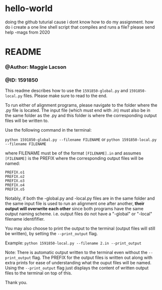 # hello-world

doing the github tuturial cause i dont know how
to do my assignment. how do i create a one line shell script that 
compiles and runs a file? please send help
-mags from 2020


# README

### @Author: Maggie Lacson  
### @ID: 1591850

This readme describes how to use the `1591850-global.py` and `1591850-local.py` files. Please make sure to read to the end.

To run either of alignment programs, please navigate to the folder where the .py file is located. The input file (which must end with .in) must also be in the same folder as the .py and this folder is where the corresponding output files will be written to.

Use the following command in the terminal:

` python 1591850-global.py --filename FILENAME `
or
` python 1591850-local.py --filename FILENAME `

where FILENAME must be of the format ```[FILENAME].in``` and assumes `[FILENAME]` is the PREFIX where the corresponding output files will be named:

```
PREFIX.o1
PREFIX.o2
PREFIX.o3
PREFIX.o4
PREFIX.o5
```

Notably, if both the -global.py and -local.py files are in the same folder and the same input file is used to run an alignment one after another, **their output will overwrite each other** since both programs have the same output naming scheme. i.e. output files do not have a "-global" or "-local" filename identififier.

You may also choose to print the output to the terminal (output files will still be written), by setting the `--print_output` flag.

Example:
`python 1591850-local.py --filename 2.in --print_output`

Note: There is automatic output written to the terminal even without the `--print_output` flag. The PREFIX for the output files is written out along with extra prints for ease of understanding what the ouput files will be named. Using the `--print_output` flag just displays the content of written output files to the terminal on top of this.

Thank you.

